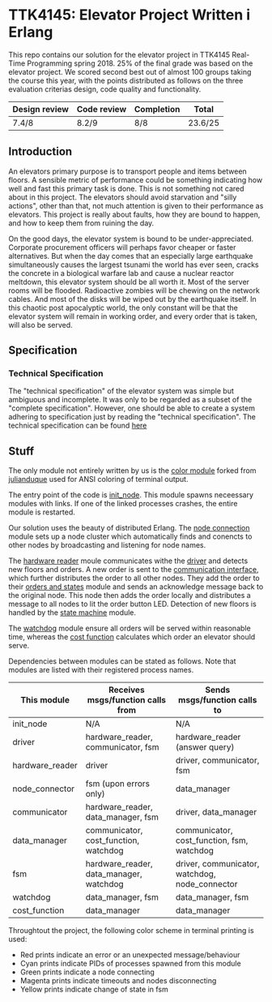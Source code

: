 # TTK4145: Elevator Project Written i Erlang
This repo contains our solution for the elevator project in TTK4145 Real-Time Programming spring 2018. 25% of the final grade was based on the elevator project. We scored second best out of almost 100 groups taking the course this year, with the points distributed as follows on the three evaluation criterias design, code quality and functionality.

| Design review | Code review | Completion |  Total  |
| ------------- | ----------- | ---------- | ------- |
| 7.4/8         | 8.2/9       | 8/8        | 23.6/25 |

## Introduction
An elevators primary purpose is to transport people and items between floors. A sensible metric of performance could be something indicating how well and fast this primary task is done. This is not something not cared about in this project. The elevators should avoid starvation and "silly actions", other than that, not much attention is given to their performance as elevators. This project is really about faults, how they are bound to happen, and how to keep them from ruining the day. 

On the good days, the elevator system is bound to be under-appreciated. Corporate procurement officers will perhaps favor cheaper or faster alternatives. But when the day comes that an especially large earthquake simultaneously causes the largest tsunami the world has ever seen, cracks the concrete in a biological warfare lab and cause a nuclear reactor meltdown, this elevator system should be all worth it. Most of the server rooms will be flooded. Radioactive zombies will be chewing on the network cables. And most of the disks will be wiped out by the earthquake itself. In this chaotic post apocalyptic world, the only constant will be that the elevator system will remain in working order, and every order that is taken, will also be served.

## Specification
### Technical Specification
The "technical specification" of the elevator system was simple but ambiguous and incomplete. It was only to be regarded as a subset of the "complete specification". However, one should be able to create a system adhering to specification just by reading the "technical specification". The technical specification can be found [here](SPECIFICATION.md)

## Stuff
The only module not entirely written by us is the [color module](./src/color.erl) forked from [julianduque](https://github.com/julianduque/erlang-color) used for ANSI coloring of terminal output.

The entry point of the code is [init_node](./src/init_node.erl). This module spawns neceessary modules with links. If one of the linked processes crashes, the entire module is restarted.

Our solution uses the beauty of distributed Erlang. The [node connection](./src/node_conection.erl) module sets up a node cluster which automatically finds and conencts to other nodes by broadcasting and listening for node names.

The [hardware reader](./src/hardware_reader.erl) moule communicates withe the [driver](./src/driver_interface) and detects new floors and orders. A new order is sent to the [communication interface](./src/communication_interface.erl), which further distributes the order to all other nodes. They add the order to their [orders and states](./src/orders_and_states.erl) module and sends an acknowledge message back to the original node. This node then adds the order locally and distributes a message to all nodes to lit the order button LED. Detection of new floors is handled by the [state machine](./src/fsm.erl) module.

The [watchdog](./src/watchdog.erl) module ensure all orders will be served within reasonable time, whereas the [cost function](./src/cost_function.erl) calculates which order an elevator should serve.

Dependencies between modules can be stated as follows. Note that modules are listed with their registered process names.


| This module     | Receives msgs/function calls from            | Sends msgs/function calls to
| --------------- |----------------------------------------------| ----------------------------
| init_node       | N/A                                          | N/A                                                               
| driver          | hardware_reader, communicator, fsm           | hardware_reader (answer query)                                    
| hardware_reader | driver                                       | driver, communicator, fsm                                         
| node_connector  | fsm (upon errors only)                       | data_manager                                                      
| communicator    | hardware_reader, data_manager, fsm           | driver, data_manager                                         
| data_manager    | communicator, cost_function, watchdog        | communicator, cost_function, fsm, watchdog                        
| fsm             | hardware_reader, data_manager, watchdog      | driver, communicator, watchdog, node_connector
| watchdog        | data_manager, fsm                            | data_manager, fsm                                                 
| cost_function   | data_manager                                 | data_manager                                                      

Throughtout the project, the following color scheme in terminal printing is used:
- Red     prints indicate an error or an unexpected message/behaviour
- Cyan    prints indicate PIDs of processes spawned from this module
- Green   prints indicate a node connecting
- Magenta prints indicate timeouts and nodes disconnecting
- Yellow  prints indicate change of state in fsm
